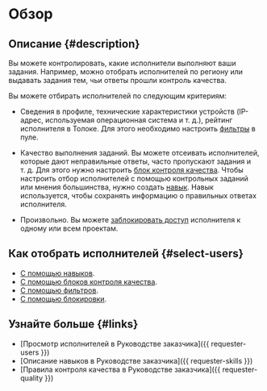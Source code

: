 # Обзор

## Описание {#description}

Вы можете контролировать, какие исполнители выполняют ваши задания. Например, можно отобрать исполнителей по региону или выдавать задания тем, чьи ответы прошли контроль качества.

Вы можете отбирать исполнителей по следующим критериям:

- Сведения в профиле, технические характеристики устройств (IP-адрес, используемая операционная система и т. д.), рейтинг исполнителя в Толоке. Для этого необходимо настроить [фильтры](filters.md) в пуле.
    
- Качество выполнения заданий. Вы можете отсеивать исполнителей, которые дают неправильные ответы, часто пропускают задания и т. д. Для этого нужно настроить [блок контроля качества](quality_control.md). Чтобы настроить отбор исполнителей с помощью контрольных заданий или мнения большинства, нужно создать [навык](skill.md). Навык используется, чтобы сохранять информацию о правильных ответах исполнителя.
    
- Произвольно. Вы можете [заблокировать доступ](ban.md) исполнителя к одному или всем проектам.
    

## Как отобрать исполнителей {#select-users}

- [С помощью навыков](skill.md).
- [С помощью блоков контроля качества](quality_control.md).
- [С помощью фильтров](filters.md).
- [С помощью блокировки](ban.md).

## Узнайте больше {#links}

- [Просмотр исполнителей в Руководстве заказчика]({{ requester-users }})
- [Описание навыков в Руководстве заказчика]({{ requester-skills }})
- [Правила контроля качества в Руководстве заказчика]({{ requester-quality }})

